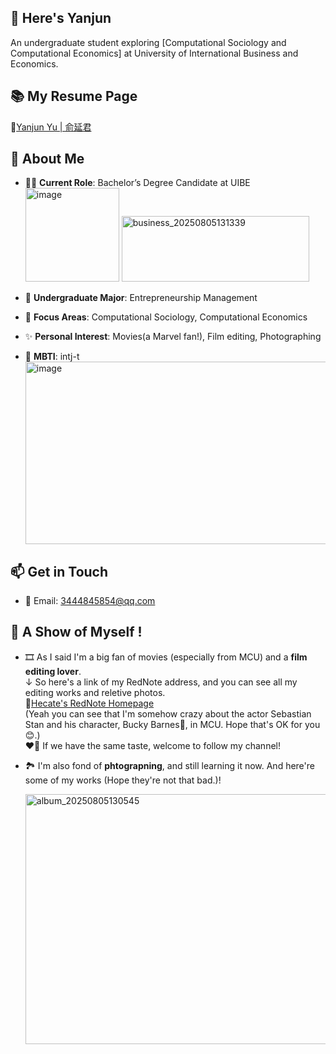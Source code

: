 ## 👋 Here's Yanjun 
An undergraduate student exploring [Computational Sociology and Computational Economics] at University of International Business and Economics.  

## 📚 My Resume Page
🔗[Yanjun Yu | 俞延君](https://hecate-yu.github.io "Click to visit my resume page.")

## 🎯 About Me  
- 👨‍🎓 **Current Role**: Bachelor’s Degree Candidate at UIBE  
  <img width="150" height="150" alt="image" src="https://github.com/user-attachments/assets/f4f3c4df-d9f0-4bd5-b94b-60d9513019c8" />
  <img width="300" height="105" alt="business_20250805131339" src="https://github.com/user-attachments/assets/e1e97b98-3143-4d40-a6fd-c79236a5557b" />

- 🌱 **Undergraduate Major**: Entrepreneurship Management
- 🔭 **Focus Areas**: Computational Sociology, Computational Economics  
- ✨ **Personal Interest**: Movies(a Marvel fan!), Film editing, Photographing
- 🧠 **MBTI**: intj-t  
  <img width="750" height="291.8" alt="image" src="https://github.com/user-attachments/assets/e36884e2-1be7-4650-8ad6-6eb4acc0ab6c" />  

## 📫 Get in Touch  
- 📧 Email: 3444845854@qq.com   

## 🙌 A Show of Myself !  
- 🎞️ As I said I'm a big fan of movies (especially from MCU) and a **film editing lover**.  
  ↓ So here's a link of my RedNote address, and you can see all my editing works and reletive photos.  
  🔗[Hecate's RedNote Homepage](https://www.xiaohongshu.com/user/profile/5d5676780000000001005b3b)  
  (Yeah you can see that I'm somehow crazy about the actor Sebastian Stan and his character, Bucky Barnes🦾, in MCU. Hope that's OK for you😊.)  
  ❤️‍🔥 If we have the same taste, welcome to follow my channel!   
- 🏞️ I'm also fond of **phtograpning**, and still learning it now.
  And here're some of my works (Hope they're not that bad.)!
  
  <img width="600" height="400" alt="album_20250805130545" src="https://github.com/user-attachments/assets/19a074c0-ac6c-40c9-b9b7-f352b0b359e9" />


